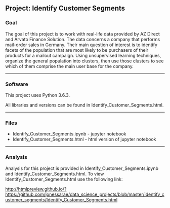 ## Project: Identify Customer Segments

### Goal 

The goal of this project is to work with real-life data provided by AZ Direct and Arvato Finance Solution. 
The data concerns a company that performs mail-order sales in Germany. 
Their main question of interest is to identify facets of the population that are most likely to be purchasers of their products 
for a mailout campaign. Using unsupervised learning techniques, organize the general population into clusters, then use 
those clusters to see which of them comprise the main user base for the company. 

- - - -

### Software

This project uses Python 3.6.3.

All libraries and versions can be found in Identify_Customer_Segments.html. 
- - - -
### Files

* Identify_Customer_Segments.ipynb - jupyter notebook 
* Identify_Customer_Segments.html -  html version of jupyter notebook
- - - -
### Analysis

Analysis for this project is provided in Identify_Customer_Segments.ipynb and Identify_Customer_Segments.html.
To view Identify_Customer_Segments.html use the following link:

http://htmlpreview.github.io/?https://github.com/jonessarae/data_science_projects/blob/master/identify_customer_segments/Identify_Customer_Segments.html

